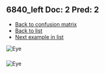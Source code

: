## 6840_left Doc: 2 Pred: 2
- [Back to confusion matrix](https://github.com/juliandewit/kaggle_retinopathy/blob/master/matrix.md)
- [Back to list](https://github.com/juliandewit/kaggle_retinopathy/blob/master/lists/22/list.md)
- [Next example in list](https://github.com/juliandewit/kaggle_retinopathy/blob/master/lists/22/68/685_left.md)

![Eye](https://retinopaty.blob.core.windows.net/size1024/6840_left_2.jpeg)

### 

![Eye]()
